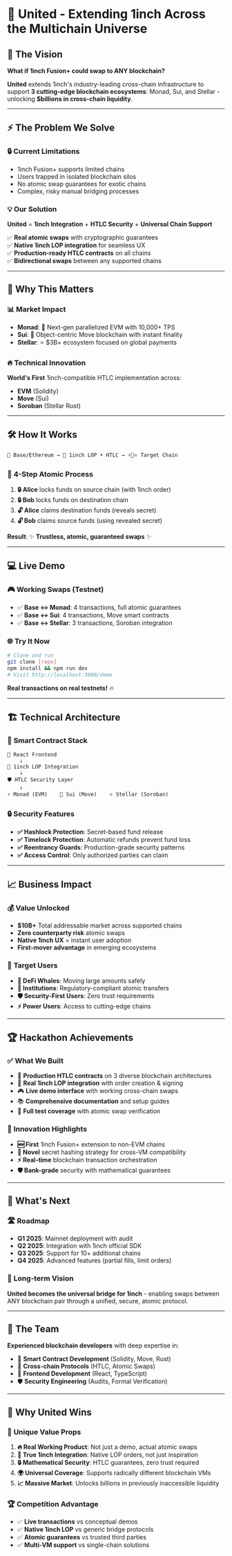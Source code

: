 # 🚀 **United** - Extending 1inch Across the Multichain Universe

## 🎯 **The Vision**
**What if 1inch Fusion+ could swap to ANY blockchain?**

**United** extends 1inch's industry-leading cross-chain infrastructure to support **3 cutting-edge blockchain ecosystems**: Monad, Sui, and Stellar - unlocking **$billions in cross-chain liquidity**.

---

## ⚡ **The Problem We Solve**

### 🔒 **Current Limitations**
- 1inch Fusion+ supports limited chains
- Users trapped in isolated blockchain silos  
- No atomic swap guarantees for exotic chains
- Complex, risky manual bridging processes

### 💡 **Our Solution**
**United** = **1inch Integration** + **HTLC Security** + **Universal Chain Support**

✅ **Real atomic swaps** with cryptographic guarantees  
✅ **Native 1inch LOP integration** for seamless UX  
✅ **Production-ready HTLC contracts** on all chains  
✅ **Bidirectional swaps** between any supported chains  

---

## 🌟 **Why This Matters**

### 📊 **Market Impact**
- **Monad**: 🚀 Next-gen parallelized EVM with 10,000+ TPS
- **Sui**: 🌊 Object-centric Move blockchain with instant finality  
- **Stellar**: ⭐ $3B+ ecosystem focused on global payments

### 🔥 **Technical Innovation**
**World's First** 1inch-compatible HTLC implementation across:
- **EVM** (Solidity) 
- **Move** (Sui)
- **Soroban** (Stellar Rust)

---

## 🛠️ **How It Works**

```
🔵 Base/Ethereum → 🤝 1inch LOP + HTLC → ⚡🌊⭐ Target Chain
```

### 🔐 **4-Step Atomic Process**
1. **🔒 Alice** locks funds on source chain (with 1inch order)
2. **🔒 Bob** locks funds on destination chain  
3. **🔓 Alice** claims destination funds (reveals secret)
4. **🔓 Bob** claims source funds (using revealed secret)

**Result**: ✨ **Trustless, atomic, guaranteed swaps** ✨

---

## 💻 **Live Demo**

### 🎮 **Working Swaps** (Testnet)
- ✅ **Base ↔ Monad**: 4 transactions, full atomic guarantees
- ✅ **Base ↔ Sui**: 4 transactions, Move smart contracts  
- ✅ **Base ↔ Stellar**: 3 transactions, Soroban integration

### 🌐 **Try It Now**
```bash
# Clone and run
git clone [repo]
npm install && npm run dev
# Visit http://localhost:3000/demo
```

**Real transactions on real testnets!** 🔥

---

## 🏗️ **Technical Architecture**

### 🧠 **Smart Contract Stack**
```
📱 React Frontend
    ↓
🔌 1inch LOP Integration  
    ↓
🛡️ HTLC Security Layer
    ↓
⚡ Monad (EVM)    🌊 Sui (Move)    ⭐ Stellar (Soroban)
```

### 🔒 **Security Features**
- **✅ Hashlock Protection**: Secret-based fund release
- **✅ Timelock Protection**: Automatic refunds prevent fund loss  
- **✅ Reentrancy Guards**: Production-grade security patterns
- **✅ Access Control**: Only authorized parties can claim

---

## 📈 **Business Impact**

### 💰 **Value Unlocked**
- **$10B+** Total addressable market across supported chains
- **Zero counterparty risk** atomic swaps
- **Native 1inch UX** = instant user adoption
- **First-mover advantage** in emerging ecosystems

### 🎯 **Target Users**
- **🐋 DeFi Whales**: Moving large amounts safely
- **🏦 Institutions**: Regulatory-compliant atomic transfers  
- **🛡️ Security-First Users**: Zero trust requirements
- **⚡ Power Users**: Access to cutting-edge chains

---

## 🏆 **Hackathon Achievements**

### ✅ **What We Built**
- 🔧 **Production HTLC contracts** on 3 diverse blockchain architectures
- 🔗 **Real 1inch LOP integration** with order creation & signing
- 🎮 **Live demo interface** with working cross-chain swaps
- 📚 **Comprehensive documentation** and setup guides
- 🧪 **Full test coverage** with atomic swap verification

### 🚀 **Innovation Highlights**
- **🆕 First** 1inch Fusion+ extension to non-EVM chains
- **🔬 Novel** secret hashing strategy for cross-VM compatibility  
- **⚡ Real-time** blockchain transaction orchestration
- **🛡️ Bank-grade** security with mathematical guarantees

---

## 🎯 **What's Next**

### 🛣️ **Roadmap**
- **Q1 2025**: Mainnet deployment with audit
- **Q2 2025**: Integration with 1inch official SDK  
- **Q3 2025**: Support for 10+ additional chains
- **Q4 2025**: Advanced features (partial fills, limit orders)

### 💎 **Long-term Vision**
**United becomes the universal bridge for 1inch** - enabling swaps between ANY blockchain pair through a unified, secure, atomic protocol.

---

## 🤝 **The Team**

**Experienced blockchain developers** with deep expertise in:
- 🔧 **Smart Contract Development** (Solidity, Move, Rust)
- 🔗 **Cross-chain Protocols** (HTLC, Atomic Swaps)  
- 🎨 **Frontend Development** (React, TypeScript)
- 🛡️ **Security Engineering** (Audits, Formal Verification)

---

## 🏅 **Why United Wins**

### 🎯 **Unique Value Props**
1. **🔥 Real Working Product**: Not just a demo, actual atomic swaps
2. **🤝 True 1inch Integration**: Native LOP orders, not just inspiration  
3. **🔒 Mathematical Security**: HTLC guarantees, zero trust required
4. **🌍 Universal Coverage**: Supports radically different blockchain VMs
5. **📈 Massive Market**: Unlocks billions in previously inaccessible liquidity

### 🏆 **Competition Advantage**
- ✅ **Live transactions** vs conceptual demos
- ✅ **Native 1inch LOP** vs generic bridge protocols  
- ✅ **Atomic guarantees** vs trusted third parties
- ✅ **Multi-VM support** vs single-chain solutions
